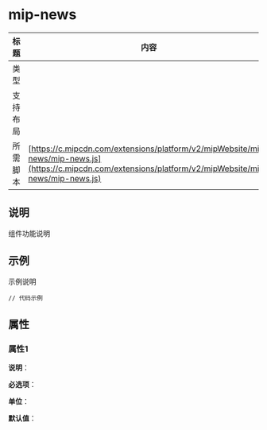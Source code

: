 # mip-news

标题|内容
----|----
类型|
支持布局|
所需脚本| [https://c.mipcdn.com/extensions/platform/v2/mipWebsite/mip-news/mip-news.js](https://c.mipcdn.com/extensions/platform/v2/mipWebsite/mip-news/mip-news.js)

## 说明

组件功能说明

## 示例

示例说明

```
// 代码示例
```

## 属性

### 属性1

**说明**：

**必选项**：

**单位**：

**默认值**：
